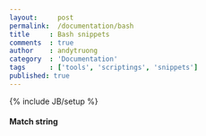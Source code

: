 ```yaml
---
layout:     post
permalink:  /documentation/bash
title     : Bash snippets
comments  : true
author    : andytruong
category  : 'Documentation'
tags      : ['tools', 'scriptings', 'snippets']
published: true
---
```


{% include JB/setup %}

#### Match string

<script src="https://gist.github.com/3683087.js?file=match-string.bash"></script>
